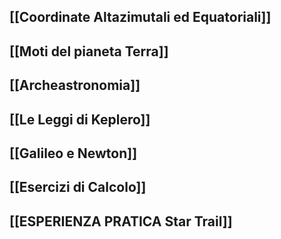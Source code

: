 ## [[Coordinate Altazimutali ed Equatoriali]]
## [[Moti del pianeta Terra]]
## [[Archeastronomia]]
## [[Le Leggi di Keplero]]
## [[Galileo e Newton]]
## [[Esercizi di Calcolo]]
## [[ESPERIENZA PRATICA Star Trail]] 





